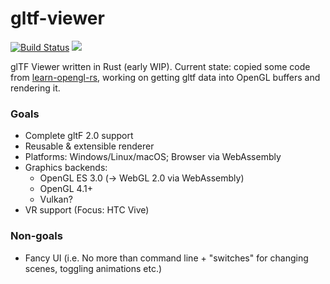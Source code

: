 # gltf-viewer
[![Build Status](https://travis-ci.org/bwasty/gltf-viewer.svg?branch=master)](https://travis-ci.org/bwasty/gltf-viewer) [![](https://tokei.rs/b1/github/bwasty/gltf-viewer)](https://github.com/Aaronepower/tokei)

glTF Viewer written in Rust (early WIP).
Current state: copied some code from [learn-opengl-rs](https://github.com/bwasty/learn-opengl-rs/), working on getting gltf data into OpenGL buffers and rendering it.

### Goals
* Complete gltF 2.0 support
* Reusable & extensible renderer
* Platforms: Windows/Linux/macOS; Browser via WebAssembly
* Graphics backends:
  - OpenGL ES 3.0 (-> WebGL 2.0 via WebAssembly)
  - OpenGL 4.1+
  - Vulkan?
* VR support (Focus: HTC Vive)

### Non-goals
* Fancy UI (i.e. No more than command line + "switches" for changing scenes, toggling animations etc.)

